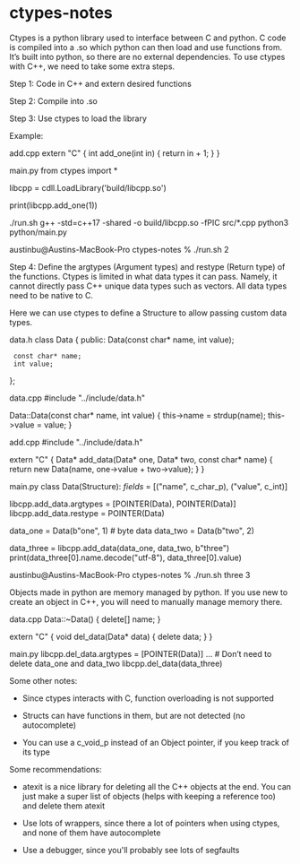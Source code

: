 # ctypes-notes

Ctypes is a python library used to interface between C and python. C code is compiled into a .so which python can then load and use functions from. It’s built into python, so there are no external dependencies. To use ctypes with C++, we need to take some extra steps. 

Step 1: Code in C++ and extern desired functions 

Step 2: Compile into .so 

Step 3: Use ctypes to load the library 

Example: 

add.cpp 
 extern "C" { 
     int add_one(int in) { 
         return in + 1; 
     } 
 } 

main.py 
 from ctypes import * 

 libcpp = cdll.LoadLibrary('build/libcpp.so') 

 print(libcpp.add_one(1)) 

./run.sh 
 g++ -std=c++17 -shared -o build/libcpp.so -fPIC src/*.cpp 
 python3 python/main.py 

austinbu@Austins-MacBook-Pro ctypes-notes % ./run.sh 
2 

Step 4: Define the argtypes (Argument types) and restype (Return type) of the functions. Ctypes is limited in what data types it can pass. Namely, it cannot directly pass C++ unique data types such as vectors. All data types need to be native to C. 

Here we can use ctypes to define a Structure to allow passing custom data types. 

data.h 
 class Data { 
 public: 
     Data(const char* name, int value); 

     const char* name; 
     int value; 
 }; 

data.cpp 
 #include "../include/data.h" 

 Data::Data(const char* name, int value) { 
     this->name = strdup(name); 
     this->value = value; 
 } 

add.cpp 
 #include "../include/data.h" 

 extern "C" { 
     Data* add_data(Data* one, Data* two, const char* name) { 
         return new Data(name, one->value + two->value); 
     }
 } 

main.py 
 class Data(Structure): 
     _fields_ = [("name", c_char_p), 
                 ("value", c_int)] 

 

 libcpp.add_data.argtypes = [POINTER(Data), POINTER(Data)] 
 libcpp.add_data.restype = POINTER(Data) 

 data_one = Data(b"one", 1) # byte data 
 data_two = Data(b"two", 2) 

 data_three = libcpp.add_data(data_one, data_two, b"three") 
 print(data_three[0].name.decode("utf-8"), data_three[0].value) 

austinbu@Austins-MacBook-Pro ctypes-notes % ./run.sh 
three 3 

Objects made in python are memory managed by python. If you use new to create an object in C++, you will need to manually manage memory there. 

data.cpp
 Data::~Data() { 
     delete[] name; 
 } 

 extern "C" { 
     void del_data(Data* data) { 
         delete data; 
     } 
 } 

main.py
 libcpp.del_data.argtypes = [POINTER(Data)] 
 ... # Don’t need to delete data_one and data_two 
 libcpp.del_data(data_three) 

Some other notes: 

- Since ctypes interacts with C, function overloading is not supported 

- Structs can have functions in them, but are not detected (no autocomplete) 

- You can use a c_void_p instead of an Object pointer, if you keep track of its type 

Some recommendations: 

- atexit is a nice library for deleting all the C++ objects at the end. You can just make a super list of objects (helps with keeping a reference too) and delete them atexit 

- Use lots of wrappers, since there a lot of pointers when using ctypes, and none of them have autocomplete 

- Use a debugger, since you'll probably see lots of segfaults 